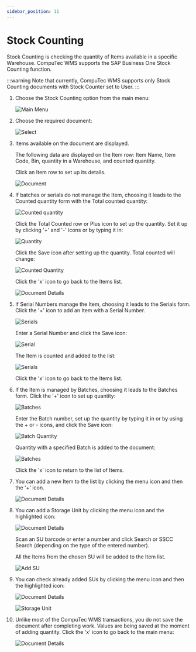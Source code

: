 ```yaml
---
sidebar_position: 11
---
```


# Stock Counting

Stock Counting is checking the quantity of Items available in a specific Warehouse. CompuTec WMS supports the SAP Business One Stock Counting function.

:::warning
    Note that currently, CompuTec WMS supports only Stock Counting documents with Stock Counter set to User.
:::

1. Choose the Stock Counting option from the main menu:

    ![Main Menu](./media/st-StockCounting.webp)
2. Choose the required document:

    ![Select](./media/st-SelectStockCounting.webp)
3. Items available on the document are displayed.

    The following data are displayed on the Item row: Item Name, Item Code, Bin, quantity in a Warehouse, and counted quantity.

    Click an Item row to set up its details.

    ![Document](./media/st-DocDet-1.webp)
4. If batches or serials do not manage the Item, choosing it leads to the Counted quantity form with the Total counted quantity:

    ![Counted quantity](./media/st-NotCountedQuantity.webp)

    Click the Total Counted row or Plus icon to set up the quantity. Set it up by clicking '+' and '-' icons or by typing it in:

    ![Quantity](./media/st-Quantity.webp)

    Click the Save icon after setting up the quantity. Total counted will change:

    ![Counted Quantity](./media/st-CountedQuantity.webp)

    Click the 'x' icon to go back to the Items list.

    ![Document Details](./media/st-DocDet-2.webp)
5. If Serial Numbers manage the Item, choosing it leads to the Serials form. Click the '+' icon to add an Item with a Serial Number.

    ![Serials](./media/st-Serials.webp)

    Enter a Serial Number and click the Save icon:

    ![Serial](./media/st-Serial.webp)

    The Item is counted and added to the list:

    ![Serials](./media/st-Serials2.webp)

    Click the 'x' icon to go back to the Items list.
6. If the Item is managed by Batches, choosing it leads to the Batches form. Click the '+' icon to set up quantity:

    ![Batches](./media/st-Batches.webp)

    Enter the Batch number, set up the quantity by typing it in or by using the + or - icons, and click the Save icon:

    ![Batch Quantity](./media/st-Batch-Quantity.webp)

    Quantity with a specified Batch is added to the document:

    ![Batches](./media/st-Batches-1.webp)

    Click the 'x' icon to return to the list of Items.
7. You can add a new Item to the list by clicking the menu icon and then the '+' icon.

    ![Document Details](./media/st-DocDet-Add.webp)

8. You can add a Storage Unit by clicking the menu icon and the highlighted icon:

    ![Document Details](./media/st-DocDet-AddS.webp)

    Scan an SU barcode or enter a number and click Search or SSCC Search (depending on the type of the entered number).

    All the Items from the chosen SU will be added to the Item list.

    ![Add SU](./media/st-AddSU.webp)
9. You can check already added SUs by clicking the menu icon and then the highlighted icon:

    ![Document Details](./media/st-DocDet-AddSt.webp)

    ![Storage Unit](./media/st-SU-Empty.webp)
10. Unlike most of the CompuTec WMS transactions, you do not save the document after completing work. Values are being saved at the moment of adding quantity. Click the 'x' icon to go back to the main menu:

    ![Document Details](./media/st-Finish.webp)
